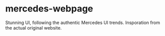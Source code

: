 # mercedes-webpage
 Stunning UI, following the authentic Mercedes UI trends. Insporation from the actual original website.
